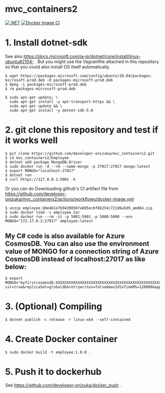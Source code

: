 # mvc_containers2
[![.NET](https://github.com/developer-onizuka/mvc_containers2/actions/workflows/dotnet.yml/badge.svg)](https://github.com/developer-onizuka/mvc_containers2/actions/workflows/dotnet.yml)
[![Docker Image CI](https://github.com/developer-onizuka/mvc_containers2/actions/workflows/docker-image.yml/badge.svg)](https://github.com/developer-onizuka/mvc_containers2/actions/workflows/docker-image.yml)

# 1. Install dotnet-sdk
See also https://docs.microsoft.com/ja-jp/dotnet/core/install/linux-ubuntu#2104- .
But you might use the Vagrantfile attached in this repository so that you could also install OS itself automatically.
```
$ wget https://packages.microsoft.com/config/ubuntu/20.04/packages-microsoft-prod.deb -O packages-microsoft-prod.deb
$ dpkg -i packages-microsoft-prod.deb
$ rm packages-microsoft-prod.deb

$ sudo apt-get update; \
  sudo apt-get install -y apt-transport-https && \
  sudo apt-get update && \
  sudo apt-get install -y dotnet-sdk-5.0
```

# 2. git clone this repository and test if it works well
```
$ git clone https://github.com/developer-onizuka/mvc_containers2.git
$ cd mvc_containers2/Employee
$ dotnet add package MongoDB.Driver
$ sudo docker run -d --rm --name mongo -p 27017:27017 mongo:latest
$ export MONGO="localhost:27017"
$ dotnet run
$ curl https://127.0.0.1:5001 -k
```
Or you can do Downloading github's CI artifact file from https://github.com/developer-onizuka/mvc_containers2/actions/workflows/docker-image.yml
```
$ unzip employee_b0e461e7b9439056fa695ec6f6b254c721d6a5d9_amd64.zip
$ sudo docker load -i employee.tar
$ sudo docker run --rm -it -p 5001:5001 -p 5000:5000 --env MONGO="172.17.0.2:27017" employee:latest
```

My C# code is also available for Azure CosmosDB. You can also use the environment value of MONGO for a connection string of Azure CosmosDB instead of localhost:27017 as like below:
---
```
$ export MONGO="myfirstcosmosdb:XXXXXXXXXXXXXXXXXXXXXXXXXXXXXXXXXXXXXXXXXXXXXXXXXXXXXXXXXXXXXXXXXXXXXXXXXXXXXXXXXXXXXX==@myfirstcosmosdb.mongo.cosmos.azure.com:10255/?ssl=true&replicaSet=globaldb&retrywrites=false&maxIdleTimeMS=120000&appName=@myfirstcosmosdb@"
```

# 3. (Optional) Compiling
```
$ dotnet publish -c release -r linux-x64 --self-contained
```

# 4. Create Docker container
```
$ sudo docker build -t employee:1.0.0 .
```

# 5. Push it to dockerhub
See https://github.com/developer-onizuka/docker_push .

